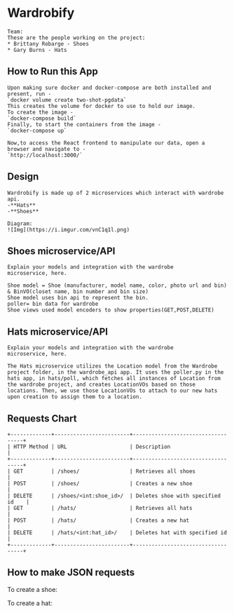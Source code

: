 # Wardrobify

    Team:
    These are the people working on the project:
    * Brittany Robarge - Shoes
    * Gary Burns - Hats

## How to Run this App
    Upon making sure docker and docker-compose are both installed and present, run -
    `docker volume create two-shot-pgdata`
    This creates the volume for docker to use to hold our image.
    To create the image -
    `docker-compose build`
    Finally, to start the containers from the image -
    `docker-compose up`

    Now,to access the React frontend to manipulate our data, open a browser and navigate to -
    `http://localhost:3000/`

## Design
    Wardrobify is made up of 2 microservices which interact with wardrobe api.
    -**Hats**
    -**Shoes**

    Diagram:
    ![Img](https://i.imgur.com/vnC1q1l.png)

## Shoes microservice/API

    Explain your models and integration with the wardrobe
    microservice, here.

    Shoe model = Shoe (manufacturer, model name, color, photo url and bin) & BinVO(closet name, bin number and bin size)
    Shoe model uses bin api to represent the bin.
    poller= bin data for wardrobe
    Shoe views used model encoders to show properties(GET,POST,DELETE)

## Hats microservice/API

    Explain your models and integration with the wardrobe
    microservice, here.

    The Hats microservice utilizes the Location model from the Wardrobe project folder, in the wardrobe_api app. It uses the poller.py in the hats app, in hats/poll, which fetches all instances of Location from the wardrobe project, and creates LocationVOs based on those locations. Then, we use those LocationVOs to attach to our new hats upon creation to assign them to a location.


## Requests Chart

    +-------------+------------------------+-----------------------------------+
    | HTTP Method | URL                    | Description                       |
    +-------------+------------------------+-----------------------------------+
    | GET         | /shoes/                | Retrieves all shoes               |
    | POST        | /shoes/                | Creates a new shoe                |
    | DELETE      | /shoes/<int:shoe_id>/  | Deletes shoe with specified id    |
    | GET         | /hats/                 | Retrieves all hats                |
    | POST        | /hats/                 | Creates a new hat                 |
    | DELETE      | /hats/<int:hat_id>/    | Deletes hat with specified id     |
    +-------------+------------------------+-----------------------------------+

## How to make JSON requests

  To create a shoe:
        <!-- {
        "manufacturer": "Nike",
        "model_name": "Air Max",
        "color": "Red",
        "photo_url": "http://example.com/shoe.jpg",
        "bin": "/api/bins/1"
        } -->

  To create a hat:
        <!-- {
        "manufacturer": "New Era",
        "model_name": "59Fifty",
        "color": "Blue",
        "photo_url": "http://example.com/hat.jpg",
        "location": "/api/locations/1"
        } -->
